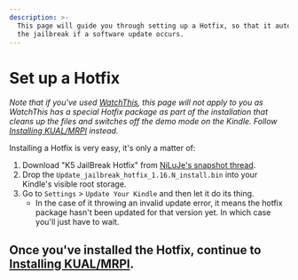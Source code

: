 ```yaml
---
description: >-
  This page will guide you through setting up a Hotfix, so that it auto-applies
  the jailbreak if a software update occurs.
---
```


# Set up a Hotfix

_Note that if you've used_ [_WatchThis_](../jailbreak-software/watchthis-5.12.2.2-5.13.4-5.14.2.md)_, this page will not apply to you as WatchThis has a special Hotfix package as part of the installation that cleans up the files and switches off the demo mode on the Kindle. Follow_ [_Installing KUAL/MRPI_](installing-kual-mrpi.md) _instead._



Installing a Hotfix is very easy, it's only a matter of:

1. Download "K5 JailBreak Hotfix" from [NiLuJe's snapshot thread](https://www.mobileread.com/forums/showthread.php?t=225030).
2. Drop the `Update_jailbreak_hotfix_1.16.N_install.bin` into your Kindle's visible root storage.
3. Go to `Settings` > `Update Your Kindle` and then let it do its thing.
   * In the case of it throwing an invalid update error, it means the hotfix package hasn't been updated for that version yet. In which case you'll just have to wait.

## Once you've installed the Hotfix, continue to [Installing KUAL/MRPI](installing-kual-mrpi.md).
